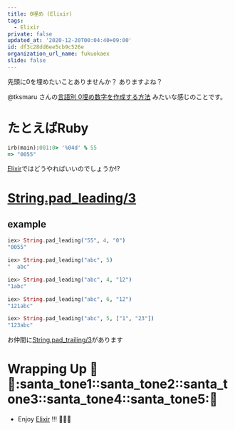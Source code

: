 ```yaml
---
title: 0埋め (Elixir)
tags:
  - Elixir
private: false
updated_at: '2020-12-20T00:04:40+09:00'
id: df3c28dd6ee5cb9c526e
organization_url_name: fukuokaex
slide: false
---
```

先頭に0を埋めたいことありませんか？
ありますよね？

@tksmaru さんの[言語別 0埋め数字を作成する方法](https://qiita.com/tksmaru/items/0f9283d0c5f0ee716f2f) みたいな感じのことです。

# たとえばRuby

```ruby
irb(main):001:0> '%04d' % 55
=> "0055"
```

[Elixir](https://elixir-lang.org/)ではどうやればいいのでしょうか:interrobang:

# [String.pad_leading/3](https://hexdocs.pm/elixir/String.html#pad_leading/3)

## example

```elixir
iex> String.pad_leading("55", 4, "0")
"0055"

iex> String.pad_leading("abc", 5)
"  abc"

iex> String.pad_leading("abc", 4, "12")
"1abc"

iex> String.pad_leading("abc", 6, "12")
"121abc"

iex> String.pad_leading("abc", 5, ["1", "23"])
"123abc"
```

お仲間に[String.pad_trailing/3](https://hexdocs.pm/elixir/String.html#pad_trailing/3)があります

# Wrapping Up :christmas_tree::santa::santa_tone1::santa_tone2::santa_tone3::santa_tone4::santa_tone5::christmas_tree: 
- Enjoy [Elixir](https://elixir-lang.org/) !!! :rocket::rocket::rocket:
